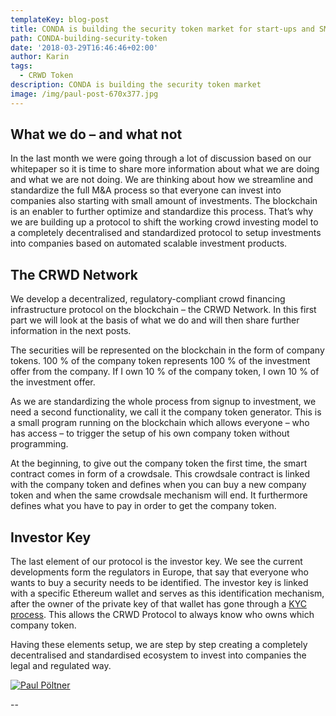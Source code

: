 ```yaml
---
templateKey: blog-post
title: CONDA is building the security token market for start-ups and SME
path: CONDA-building-security-token
date: '2018-03-29T16:46:46+02:00'
author: Karin
tags:
  - CRWD Token
description: CONDA is building the security token market
image: /img/paul-post-670x377.jpg
---
```

## What we do – and what not

In the last month we were going through a lot of discussion based on our whitepaper so it is time to share more information about what we are doing and what we are not doing. We are thinking about how we streamline and standardize the full M&A process so that everyone can invest into companies also starting with small amount of investments. The blockchain is an enabler to further optimize and standardize this process. That’s why we are building up a protocol to shift the working crowd investing model to a completely decentralised and standardized protocol to setup investments into companies based on automated scalable investment products.

## The CRWD Network

We develop a decentralized, regulatory-compliant crowd financing infrastructure protocol on the blockchain – the CRWD Network. In this first part we will look at the basis of what we do and will then share further information in the next posts.

The securities will be represented on the blockchain in the form of company tokens. 100 % of the company token represents 100 % of the investment offer from the company. If I own 10 % of the company token, I own 10 % of the investment offer.

As we are standardizing the whole process from signup to investment, we need a second functionality, we call it the company token generator. This is a small program running on the blockchain which allows everyone – who has access – to trigger the setup of his own company token without programming.

At the beginning, to give out the company token the first time, the smart contract comes in form of a crowdsale. This crowdsale contract is linked with the company token and defines when you can buy a new company token and when the same crowdsale mechanism will end. It furthermore defines what you have to pay in order to get the company token.

## Investor Key

The last element of our protocol is the investor key. We see the current developments form the regulators in Europe, that say that everyone who wants to buy a security needs to be identified. The investor key is linked with a specific Ethereum wallet and serves as this identification mechanism, after the owner of the private key of that wallet has gone through a [KYC process](https://ico.conda.online/kyc-why-does-conda-value-it-so-much/). This allows the CRWD Protocol to always know who owns which company token.

Having these elements setup, we are step by step creating a completely decentralised and standardised ecosystem to invest into companies the legal and regulated way.

[![Paul Pöltner](/img/paul-linkedin-150x150.jpg)](<https://www.linkedin.com/in/poeltner/>)

--

